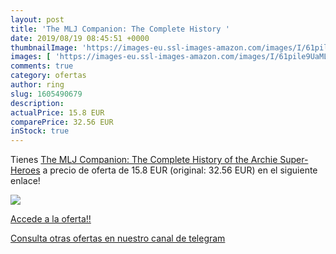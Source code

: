 ```yaml
---
layout: post
title: 'The MLJ Companion: The Complete History '
date: 2019/08/19 08:45:51 +0000
thumbnailImage: 'https://images-eu.ssl-images-amazon.com/images/I/61pile9UaML._SL200_.jpg'
images: [ 'https://images-eu.ssl-images-amazon.com/images/I/61pile9UaML._SL200_.jpg' ]
comments: true
category: ofertas
author: ring
slug: 1605490679
description:
actualPrice: 15.8 EUR
comparePrice: 32.56 EUR
inStock: true
---
```


Tienes [The MLJ Companion: The Complete History of the Archie Super-Heroes](https://www.amazon.com/dp/1605490679/?tag=redken08-20) a precio de oferta de 15.8 EUR (original: 32.56 EUR) en el siguiente enlace!

[![](https://images-eu.ssl-images-amazon.com/images/I/61pile9UaML._SL200_.jpg)](https://www.amazon.com/dp/1605490679/?tag=redken08-20)

[Accede a la oferta!!](https://www.amazon.com/dp/1605490679/?tag=redken08-20)

[Consulta otras ofertas en nuestro canal de telegram](https://t.me/s/ofertas25)
